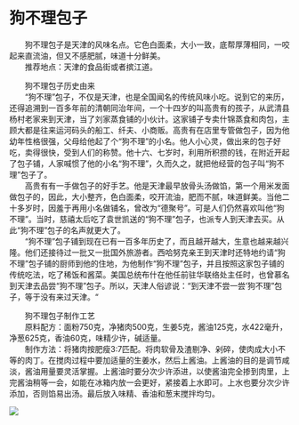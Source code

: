 # 狗不理包子  

&emsp;&emsp;狗不理包子是天津的风味名点。它色白面柔，大小一致，底帮厚薄相同，一咬起来直流油，但又不感肥腻，味道十分鲜美。  
&emsp;&emsp;推荐地点：天津的食品街或者摈江道。  

&emsp;&emsp;狗不理包子历史由来  
&emsp;&emsp;“狗不理”包子，不仅是天津，也是全国闻名的传统风味小吃。说到它的来历，还得追溯到一百多年前的清朝同治年间，一个十四岁的叫高贵有的孩子，从武清县杨村老家来到天津，当了刘家蒸食铺的小伙计。这家铺子专卖什锦蒸食和肉包，主顾大都是往来运河码头的船工、纤夫、小商贩。高贵有在店里专管做包子，因为他幼年性格很强，父母给他起了个“狗不理”的小名。他人小心灵，做出来的包子好吃，卖得很快，受到人们的称赞。他十六、七岁时，利用所积攒的钱，在附近开起了包子铺，人家喊惯了他的小名“狗不理”，久而久之，就把他经营的包子叫“狗不理”包子了。  
&emsp;&emsp;高贵有有一手做包子的好手艺。他是天津最早放骨头汤做馅，第一个用米发面做包子的，因此，大小整齐，色白面柔，咬开流油，肥而不腻，味道鲜美。当他二十多岁时，因羞于再用小名做铺名，曾改为“德聚号”。可是人们仍然喜欢叫他“狗不理”。当时，慈禧太后吃了袁世凯送的“狗不理”包子，也派专人到天津去买。从此“狗不理”包子的名声就更大了。  
&emsp;&emsp;“狗不理”包子铺到现在已有一百多年历史了，而且越开越大，生意也越来越兴隆。他们还接待过一批又一批国外旅游者。西哈努克亲王到天津时还特地约请“狗不理”包子铺的厨师到他的住地，为他制作“狗不理”包子，并且按照这家包子铺的传统吃法，吃了稀饭和酱菜。美国总统布什在他任前驻华联络处主任时，也曾慕名到天津去品尝“狗不理”包子。所以，天津人俗谚说：“到天津不尝一尝’狗不理”包子，等于没有来过天津。“  

&emsp;&emsp;狗不理包子制作工艺  
&emsp;&emsp;原料配方：面粉750克，净猪肉500克，生姜5克，酱油125克，水422毫升，净葱625克，香油60克，味精少许，碱适量。  
&emsp;&emsp;制作方法：将猪肉按肥瘦3:7匹配。将肉软骨及渣剔净、剁碎，使肉成大小不等的肉丁。在搅肉过程中要加适量的生姜水，然后上酱油。上酱油的目的是调节咸淡，酱油用量要灵活掌握。上酱油时要分次少许添进，以使酱油完全掺到肉里，上完酱油稍等一会，如能在冰箱内放一会更好，紧接着上水即可。上水也要分次少许添加，否则馅易出汤。最后放入味精、香油和葱末搅拌均匀。  

![](https://raw.gitmirror.com/szqq0512/Pic/main/img/202201212003316.png)  

